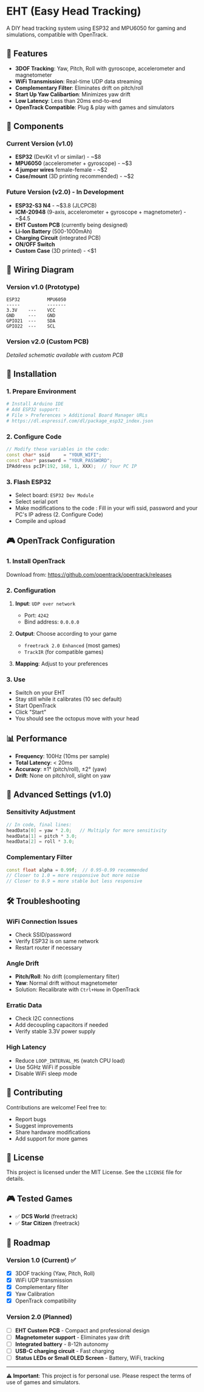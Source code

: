 # EHT (Easy Head Tracking)

A DIY head tracking system using ESP32 and MPU6050 for gaming and simulations, compatible with OpenTrack.

## 🎯 Features

- **3DOF Tracking**: Yaw, Pitch, Roll with gyroscope, accelerometer and magnetometer
- **WiFi Transmission**: Real-time UDP data streaming
- **Complementary Filter**: Eliminates drift on pitch/roll
- **Start Up Yaw Calibartion**: Minimizes yaw drift
- **Low Latency**: Less than 20ms end-to-end
- **OpenTrack Compatible**: Plug & play with games and simulators

## 🔧 Components

### Current Version (v1.0)
- **ESP32** (DevKit v1 or similar) - ~$8
- **MPU6050** (accelerometer + gyroscope) - ~$3
- **4 jumper wires** female-female - ~$2
- **Case/mount** (3D printing recommended) - ~$2

### Future Version (v2.0) - In Development
- **ESP32-S3 N4** - ~$3.8 (JLCPCB)
- **ICM-20948** (9-axis, accelerometer + gyroscope + magnetometer) - ~$4.5
- **EHT Custom PCB** (currently being designed)
- **Li-Ion Battery** (500-1000mAh)
- **Charging Circuit** (integrated PCB)
- **ON/OFF Switch**
- **Custom Case** (3D printed) - <$1

## 📐 Wiring Diagram

### Version v1.0 (Prototype)
```
ESP32          MPU6050
-----          -------
3.3V    ---    VCC
GND     ---    GND
GPIO21  ---    SDA
GPIO22  ---    SCL
```

### Version v2.0 (Custom PCB)
*Detailed schematic available with custom PCB*

## 🚀 Installation

### 1. Prepare Environment
```bash
# Install Arduino IDE
# Add ESP32 support:
# File > Preferences > Additional Board Manager URLs
# https://dl.espressif.com/dl/package_esp32_index.json
```

### 2. Configure Code
```cpp
// Modify these variables in the code:
const char* ssid     = "YOUR_WIFI";
const char* password = "YOUR_PASSWORD";
IPAddress pcIP(192, 168, 1, XXX);  // Your PC IP
```

### 3. Flash ESP32
- Select board: `ESP32 Dev Module`
- Select serial port
- Make modifications to the code : Fill in your wifi ssid, password and your PC's IP adress (2. Configure Code)
- Compile and upload

## 🎮 OpenTrack Configuration

### 1. Install OpenTrack
Download from: https://github.com/opentrack/opentrack/releases

### 2. Configuration
1. **Input**: `UDP over network`
   - Port: `4242`
   - Bind address: `0.0.0.0`

2. **Output**: Choose according to your game
   - `freetrack 2.0 Enhanced` (most games)
   - `TrackIR` (for compatible games)

3. **Mapping**: Adjust to your preferences

### 3. Use
- Switch on your EHT
- Stay still while it calibrates (10 sec default)
- Start OpenTrack
- Click "Start"
- You should see the octopus move with your head


## 📊 Performance

- **Frequency**: 100Hz (10ms per sample)
- **Total Latency**: < 20ms
- **Accuracy**: ±1° (pitch/roll), ±2° (yaw)
- **Drift**: None on pitch/roll, slight on yaw

## 🔧 Advanced Settings (v1.0)

### Sensitivity Adjustment
```cpp
// In code, final lines:
headData[0] = yaw * 2.0;   // Multiply for more sensitivity
headData[1] = pitch * 3.0;
headData[2] = roll * 3.0;
```

### Complementary Filter
```cpp
const float alpha = 0.99f;  // 0.95-0.99 recommended
// Closer to 1.0 = more responsive but more noise
// Closer to 0.9 = more stable but less responsive
```

## 🛠️ Troubleshooting

### WiFi Connection Issues
- Check SSID/password
- Verify ESP32 is on same network
- Restart router if necessary

### Angle Drift
- **Pitch/Roll**: No drift (complementary filter)
- **Yaw**: Normal drift without magnetometer
- Solution: Recalibrate with `Ctrl+Home` in OpenTrack

### Erratic Data
- Check I2C connections
- Add decoupling capacitors if needed
- Verify stable 3.3V power supply

### High Latency
- Reduce `LOOP_INTERVAL_MS` (watch CPU load)
- Use 5GHz WiFi if possible
- Disable WiFi sleep mode

## 🤝 Contributing

Contributions are welcome! Feel free to:
- Report bugs
- Suggest improvements
- Share hardware modifications
- Add support for more games

## 📄 License

This project is licensed under the MIT License. See the `LICENSE` file for details.

## 🎮 Tested Games

- ✅ **DCS World** (freetrack)
- ✅ **Star Citizen** (freetrack)

## 🔮 Roadmap

### Version 1.0 (Current) ✅
- [x] 3DOF tracking (Yaw, Pitch, Roll)
- [x] WiFi UDP transmission
- [x] Complementary filter
- [x] Yaw Calibration
- [x] OpenTrack compatibility

### Version 2.0 (Planned)
- [ ] **EHT Custom PCB** - Compact and professional design
- [ ] **Magnetometer support** - Eliminates yaw drift
- [ ] **Integrated battery** - 8-12h autonomy
- [ ] **USB-C charging circuit** - Fast charging
- [ ] **Status LEDs or Small OLED Screen** - Battery, WiFi, tracking

---

**⚠️ Important**: This project is for personal use. Please respect the terms of use of games and simulators.

